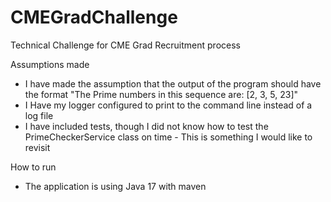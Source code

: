 # CMEGradChallenge
Technical Challenge for CME Grad Recruitment process

Assumptions made
 - I have made the assumption that the output of the program should have the format "The Prime numbers in this sequence are: [2, 3, 5, 23]"
 - I Have my logger configured to print to the command line instead of a log file
 - I have included tests, though I did not know how to test the PrimeCheckerService class on time - This is something I would like to revisit

How to run
 - The application is using Java 17 with maven

